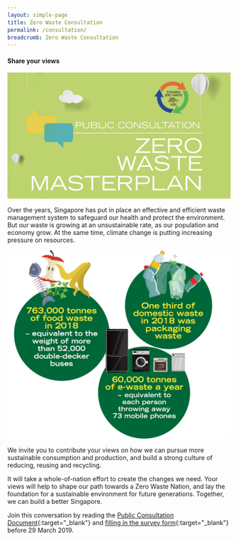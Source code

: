 ```yaml
---
layout: simple-page
title: Zero Waste Consultation
permalink: /consultation/
breadcrumb: Zero Waste Consultation
---
```


#### Share your views 

![Zero Waste Consultation](/images/zwc.jpeg)

Over the years, Singapore has put in place an effective and efficient waste management system to safeguard our health and protect the environment. But our waste is growing at an unsustainable rate, as our population and economy grow. At the same time, climate change is putting increasing pressure on resources. 

![Zero Waste Consultation](/images/consultation.png)

We invite you to contribute your views on how we can pursue more sustainable consumption and production, and build a strong culture of reducing, reusing and recycling. 

It will take a whole-of-nation effort to create the changes we need. Your views will help to shape our path towards a Zero Waste Nation, and lay the foundation for a sustainable environment for future generations. Together, we can build a better Singapore. 

Join this conversation by reading the [Public Consultation Document](/images/ZWConsultation.pdf){:target="_blank"} and [filling in the survey form](http://mewr.sg/zerowasteconsultation){:target="_blank"} before 29 March 2019.


